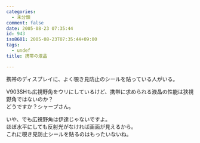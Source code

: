 ```yaml
---
categories:
  - 未分類
comment: false
date: 2005-08-23 07:35:44
id: 943
iso8601: 2005-08-23T07:35:44+09:00
tags:
  - undef
title: 携帯の液晶

---
```


<div class="entry-body">
                                 <p>携帯のディスプレイに、よく覗き見防止のシールを貼っている人がいる。</p>

<p>V903SHも広視野角をウリにしているけど、携帯に求められる液晶の性能は狭視野角ではないのか？<br />
どうですか？シャープさん。</p>

<p>いや、でも広視野角は伊達じゃないですよ。<br />
ほぼ水平にしても反射光がなければ画面が見えるから。<br />
これに覗き見防止シールを貼るのはもったいないね。</p>
                              </div>    	